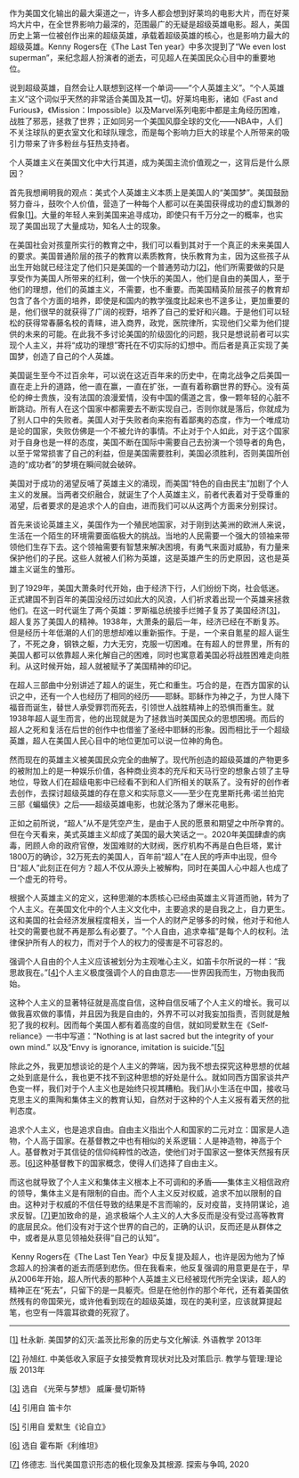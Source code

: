 
作为美国文化输出的最大渠道之一，许多人都会想到好莱坞的电影大片，而在好莱坞大片中，在全世界影响力最深的，范围最广的无疑是超级英雄电影。超人，美国历史上第一位被创作出来的超级英雄，承载着超级英雄的核心，也是影响力最大的超级英雄。Kenny Rogers在《The Last Ten year》中多次提到了“We even lost superman”，来纪念超人扮演者的逝去，可见超人在美国民众心目中的重要地位。

​    说到超级英雄，自然会让人联想到这样一个单词——“个人英雄主义”。“个人英雄主义”这个词似乎天然的非常适合美国及其一切。好莱坞电影，诸如《Fast and Furious》，《Mission：Impossible》以及Marvel系列电影中都是主角经历困难，战胜了邪恶，拯救了世界；正如同另一个美国风靡全球的文化——NBA中，人们不关注球队的更衣室文化和球队理念，而是每个影响力巨大的球星个人所带来的吸引力带来了许多粉丝与狂热支持者。

​	个人英雄主义在美国文化中大行其道，成为美国主流价值观之一，这背后是什么原因？

​	首先我想阐明我的观点：美式个人英雄主义本质上是美国人的“美国梦”。美国鼓励努力奋斗，鼓吹个人价值，营造了一种每个人都可以在美国获得成功的虚幻飘渺的假象[[1\]](#_ftn1)。大量的年轻人来到美国来追寻成功，即使只有千万分之一的概率，也实现了美国出现了大量成功，知名人士的现象。

​	在美国社会对孩童所实行的教育之中，我们可以看到其对于一个真正的未来美国人的要求。美国普通阶层的孩子的教育以素质教育，快乐教育为主，因为这些孩子从出生开始就已经注定了他们只是美国的一个普通劳动力[[2\]](#_ftn2)，他们所需要做的只是享受作为美国人所带来的红利，做一个快乐的美国人，他们是自由的美国人，至于他们的理想，他们的英雄主义，不需要，也不重要。而美国精英阶层孩子的教育却包含了各个方面的培养，即使是和国内的教学强度比起来也不遑多让，更加重要的是，他们很早的就获得了广阔的视野，培养了自己的爱好和兴趣。于是他们可以轻松的获得常春藤名校的青睐，进入商界，政党，医院律所，实现他们父辈为他们提供的未来的可能。在此我不多讨论美国的阶级固化的问题，我只是想说前者可以实现个人主义，并将“成功的理想”寄托在不切实际的幻想中。而后者是真正实现了美国梦，创造了自己的个人英雄。

​	美国诞生至今不过百余年，可以说在这近百年来的历史中，在南北战争之后美国一直在走上升的道路，他一直在赢，一直在扩张，一直有着称霸世界的野心。没有英伦的绅士贵族，没有法国的浪漫爱情，没有中国的儒道之言，像一颗年轻的心脏不断跳动。所有人在这个国家中都需要去不断实现自己，否则你就是落后，你就成为了别人口中的失败者。美国人对于失败者向来抱有着鄙夷的态度，作为一个唯成功是论的国家，失败仿佛是一个不被允许的事情。不止对于个人如此，对于这个国家对于自身也是一样的态度，美国不断在国际中需要自己去扮演一个领导者的角色，以至于常常损害了自己的利益，但是美国需要胜利，美国必须胜利，否则美国所创造的“成功者”的梦境在瞬间就会破碎。

​	美国对于成功的渴望反哺了英雄主义的涌现，而美国“特色的自由民主”加剧了个人主义的发展。当两者交织融合，就诞生了个人英雄主义，前者代表着对于受尊重的渴望，后者要求的是追求个人的自由，进而我们可以从这两个方面来分别探讨。

​	首先来谈论英雄主义，美国作为一个殖民地国家，对于刚到达美洲的欧洲人来说，生活在一个陌生的环境需要面临极大的挑战。当地的人民需要一个强大的领袖来带领他们生存下去。这个领袖需要有智慧来解决困境，有勇气来面对威胁，有力量来保护他们的子民。这些人就被人们称为英雄，这是英雄产生的历史原因，这也是英雄主义诞生的雏形。

​    到了1929年，美国大萧条时代开始，由于经济下行，人们纷纷下岗，社会低迷。正式建国不到百年的美国没经历过如此大的风浪，人们祈求着出现一个英雄来拯救他们。在这一时代诞生了两个英雄：罗斯福总统接手烂摊子复苏了美国经济[[3\]](#_ftn3)，超人复苏了美国人的精神。1938年，大萧条的最后一年，经济已经在不断复苏。但是经历十年低潮的人们的思想却难以重新振作。于是，一个来自氪星的超人诞生了，不死之身，钢铁之躯，力大无穷，克服一切困难。在有超人的世界里，所有的美国人都可以依靠超人来化解自己的困难，同时也寓意着美国必将战胜困难走向胜利。从这时候开始，超人就被赋予了美国精神的印记。

​	在超人三部曲中分别讲述了超人的诞生，死亡和重生。巧合的是，在西方国家的认识之中，还有一个人也经历了相同的经历——耶稣。耶稣作为神之子，为世人降下福音而诞生，替世人承受罪罚而死去，引领世人战胜精神上的恐惧而重生。就1938年超人诞生而言，他的出现就是为了拯救当时美国民众的思想困境。而后的超人之死和复活在后世的创作中也借鉴了圣经中耶稣的形象。因而相比于一个超级英雄，超人在美国人民心目中的地位更加可以说一位神的角色。

​    然而现在的英雄主义被美国民众完全的曲解了。现代所创造的超级英雄的产物更多的被附加上的是一种娱乐价值，各种商业资本的充斥和天马行空的想象占领了主导地位，导致人们在超级电影中已经看不到和人们所相关的联系了。没有好的创作者去创作，去探讨超级英雄的存在意义和实际意义——至少在克里斯托弗·诺兰拍完三部《蝙蝠侠》之后——超级英雄电影，也就沦落为了爆米花电影。

​    正如之前所说，“超人”从不是凭空产生，是由于人民的愿景和期望之中所孕育的。但在今天看来，美式英雄主义却成了美国的最大笑话之一。2020年美国肆虐的病毒，罔顾人命的政府官僚，发国难财的大财阀，医疗机构不再是白色巨塔，累计1800万的确诊，32万死去的美国人，百年前“超人”在人民的呼声中出现，但今日“超人”此刻正在何方？超人不仅从源头上被解构，同时在美国人心中超人也成了一个虚无的符号。

​	根据个人英雄主义的定义，这种思潮的本质核心已经由英雄主义背道而驰，转为了个人主义。在美国文化中的个人主义文化中，主要追求的是自我之上，自力更生。这和美国的社会经济发展程度相关，当一个人的财产足够多的时候，他对于和他人社交的需要也就不再是那么有必要了。“个人自由，追求幸福”是每个人的权利。法律保护所有人的权力，而对于个人的权力的侵害是不可容忍的。

​	强调个人自由的个人主义应该被划分为主观唯心主义，如笛卡尔所说的一样：“我思故我在。”[[4\]](#_ftn4)个人主义极度强调个人的自由意志——世界因我而生，万物由我而始。

​	这种个人主义的显著特征就是高度自信，这种自信反哺了个人主义的增长。我可以做我喜欢做的事情，并且因为我是自由的，外界不可以对我妄加指责，否则就是触犯了我的权利。因而每个美国人都有着高度的自信，就如同爱默生在《Self-reliance》一书中写道：“Nothing is at last sacred but the integrity of your own mind.” 以及“Envy is ignorance, imitation is suicide.”[[5\]](#_ftn5)

​	除此之外，我更加想谈论的是个人主义的弊端，因为我不想去探究这种思想的优越之处到底是什么，我也更不找不到这种思想的好处是什么。就如同西方国家谈共产色变一样，我们对于个人主义也是始终只视其糟粕。我们从小生活在中国，接收马克思主义的熏陶和集体主义的教育认知，自然对于这种的个人主义报有着天然的批判态度。

​	追求个人主义，也是追求自由。自由主义指出个人和国家的二元对立：国家是人造物，个人高于国家。在基督教之中也有相似的关系逻辑：人是神造物，神高于个人。基督教对于其信徒的信仰纯粹性的改造，使他们对于国家这一整体天然报有厌恶。[[6\]](#_ftn6)这种基督教下的国家概念，使得人们选择了自由主义。

​    而这也就导致了个人主义和集体主义根本上不可调和的矛盾——集体主义相信政府的领导，集体主义是有限制的自由。而个人主义反对权威，追求不加以限制的自由。这种对于权威的不信任导致的结果是不言而喻的，反对疫苗，支持阴谋论，追求反智。[[7\]](#_ftn7)更加致命的是，追求极端个人主义的人大多反而是没有受过高等教育的底层民众。他们没有对于这个世界的自己的，正确的认识，反而还是从群体之中，或者是从意见领袖处获得“自己的认知”。

​	Kenny Rogers在《The Last Ten Year》中反复提及超人，也许是因为他为了悼念超人的扮演者的逝去而感到悲伤。但在我看来，他反复强调的用意更是在于，早从2006年开始，超人所代表的那种个人英雄主义已经被现代所完全误读，超人的精神正在“死去”，只留下的是一具躯壳。但是在他创作的那个年代，还有着美国依然残有的帝国荣光，或许他看到现在的超级英雄，现在的美利坚，应该就算提起笔，也空有一阵震耳欲聋的死寂了。



------

[[1\]](#_ftnref1) 杜永新. 美国梦的幻灭:盖茨比形象的历史与文化解读. 外语教学 2013年

[[2\]](#_ftnref2) 孙旭红. 中美低收入家庭子女接受教育现状对比及对策启示. 教学与管理:理论版 2013年

[[3\]](#_ftnref3) 选自 《光荣与梦想》 威廉·曼切斯特

[[4\]](#_ftnref4) 引用自 笛卡尔

[[5\]](#_ftnref5) 引用自 爱默生《论自立》

[[6\]](#_ftnref6) 选自 霍布斯《利维坦》

[[7\]](#_ftnref7) 佟德志. 当代美国意识形态的极化现象及其根源. 探索与争鸣, 2020